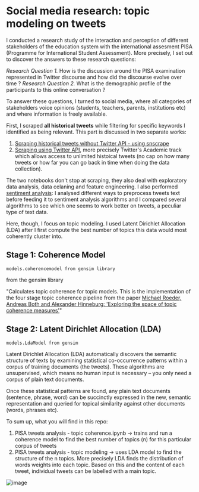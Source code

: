 # Social media research: topic modeling on tweets

I conducted a research study of the interaction and perception of different stakeholders of the education system with the international assesment PISA (Programme for International Student Assessment). More precisely, I set out to discover the answers to these research questions:  

*Research Question 1.*  How is the discussion around the PISA examination represented in Twitter discourse and how did the discourse evolve over time ?
*Research Question 2.* What is the demographic profile of the participants to this online conversation ?  

To answer these questions, I turned to social media, where all categories of stakeholders voice opinions (students, teachers, parents, institutions etc) and where information is freely available.

First, I scraped **all historical tweets** while filtering for specific keywords I identified as being relevant. This part is discussed in two separate works:
1. <a href='https://github.com/mihaelagrigore/Scraping-historical-tweets-without-Twitter-API'>Scraping historical tweets without Twitter API - using snscrape</a>
2. <a href='https://github.com/mihaelagrigore/Scraping-with-Twitter-Developer-API-for-Academics'>Scraping using Twitter API</a>, more precisely Twitter's Academic track which allows access to unlimited histoical tweets (no cap on how many tweets or how far you can go back in time when doing the data collection).

The two notebooks don't stop at scraping, they also deal with exploratory data analysis, data celaning and feature engineering.
I also performed <a href='https://github.com/mihaelagrigore/NLP-for-sentiment-analysis-of-tweets'>sentiment analysis</a>: I analysed different ways to preprocess tweets text before feeding it to sentiment analysis algorithms and I compared several algorithms to see which one seems to work better on tweets, a peculiar type of text data.

Here, though, I focus on topic modeling. I used Latent Dirichlet Allocation (LDA) after I first compute the best number of topics this data would most coherently cluster into. 

## Stage 1: Coherence Model
```
models.coherencemodel from gensim library
```
from the gensim library

"Calculates topic coherence for topic models. This is the implementation of the four stage topic coherence pipeline from the paper <a href='http://svn.aksw.org/papers/2015/WSDM_Topic_Evaluation/public.pdf'>Michael Roeder, Andreas Both and Alexander Hinneburg: 'Exploring the space of topic coherence measures'</a>"

## Stage 2: Latent Dirichlet Allocation (LDA)
```
models.LdaModel from gensim 
```

Latent Dirichlet Allocation (LDA) automatically discovers the semantic structure of texts by examining statistical co-occurrence patterns within a corpus of training documents (the tweets). These algorithms are unsupervised, which means no human input is necessary – you only need a corpus of plain text documents.

Once these statistical patterns are found, any plain text documents (sentence, phrase, word) can be succinctly expressed in the new, semantic representation and queried for topical similarity against other documents (words, phrases etc).

To sum up, what you will find in this repo:
1. PISA tweets analysis - topic coherence.ipynb -> trains and run a coherence model to find the best number of topics (n) for this particular corpus of tweets
2. PISA tweets analysis - topic modeling -> uses LDA model to find the structure of the n topics. More precisely LDA finds the distribution of words weights into each topic. Based on this and the content of each tweet, individual tweets can be labelled with a main topic.

![image](https://user-images.githubusercontent.com/38474985/153065216-7e65ce87-3219-44d2-87d2-908d6767bf8c.png)
